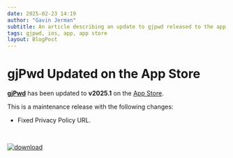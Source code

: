 ```yaml
---
date: 2025-02-23 14:19
author: "Gavin Jerman"
subtitle: An article describing an update to gjpwd released to the app store.
tags: gjpwd, ios, app, app store
layout: BlogPost
---
```


# gjPwd Updated on the App Store

[**gjPwd**](/projects/gjPwd) has been updated to **v2025.1** on the [App Store](https://apps.apple.com/gb/app/gjpwd/id1532589670?platform=iphone).

This is a maintenance release with the following changes:
- Fixed Privacy Policy URL.
<br>

[![download](/images/Download_on_the_App_Store_Badge_US-UK_RGB_blk_092917.svg)](https://apps.apple.com/gb/app/gjpwd/id1532589670?platform=iphone)
